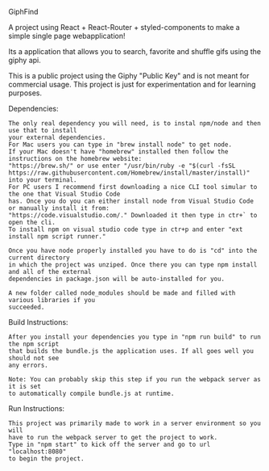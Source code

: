 GiphFind

A project using React + React-Router + styled-components to make a simple single page webapplication!

Its a application that allows you to search, favorite and shuffle gifs using the giphy api.

This is a public project using the Giphy "Public Key" and is not meant for commercial usage.
This project is just for experimentation and for learning purposes.

Dependencies:

    The only real dependency you will need, is to instal npm/node and then use that to install
    your external dependencies. 
    For Mac users you can type in "brew install node" to get node.
    If your Mac doesn't have "homebrew" installed then follow the instructions on the homebrew website:
    "https://brew.sh/" or use enter "/usr/bin/ruby -e "$(curl -fsSL https://raw.githubusercontent.com/Homebrew/install/master/install)"
    into your terminal.
    For PC users I recommend first downloading a nice CLI tool simular to the one that Visual Studio Code
    has. Once you do you can either install node from Visual Studio Code or manually install it from:
    "https://code.visualstudio.com/." Downloaded it then type in ctr+` to open the cli. 
    To install npm on visual studio code type in ctr+p and enter "ext install npm script runner."

    Once you have node properly installed you have to do is "cd" into the current directory
    in which the project was unziped. Once there you can type npm install and all of the external
    dependencies in package.json will be auto-installed for you.

    A new folder called node_modules should be made and filled with various libraries if you 
    succeeded.
    
Build Instructions:
    
    After you install your dependencies you type in "npm run build" to run the npm script 
    that builds the bundle.js the application uses. If all goes well you should not see
    any errors.

    Note: You can probably skip this step if you run the webpack server as it is set
    to automatically compile bundle.js at runtime.

Run Instructions:
    
    This project was primarily made to work in a server environment so you will
    have to run the webpack server to get the project to work.
    Type in "npm start" to kick off the server and go to url "localhost:8080"
    to begin the project.